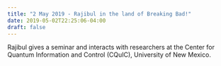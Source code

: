 ```yaml
---
title: "2 May 2019 - Rajibul in the land of Breaking Bad!"
date: 2019-05-02T22:25:06-04:00
draft: false
---
```


Rajibul gives a seminar and interacts with researchers at the Center for Quantum Information and Control (CQuIC), University of New Mexico.
